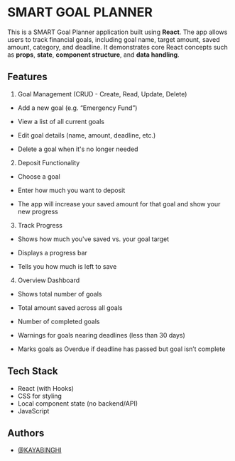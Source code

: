 
# SMART GOAL PLANNER

This is a SMART Goal Planner application built using **React**. The app allows users to track financial goals, including goal name, target amount, saved amount, category, and deadline. It demonstrates core React concepts such as **props**, **state**, **component structure**, and **data handling**.


## Features

1. Goal Management (CRUD - Create, Read, Update, Delete)
- Add a new goal (e.g. “Emergency Fund”)

- View a list of all current goals

- Edit goal details (name, amount, deadline, etc.)

- Delete a goal when it's no longer needed

2. Deposit Functionality
- Choose a goal

- Enter how much you want to deposit

- The app will increase your saved amount for that goal and show your new progress

3. Track Progress
- Shows how much you've saved vs. your goal target

- Displays a progress bar

- Tells you how much is left to save

4. Overview Dashboard
- Shows total number of goals

- Total amount saved across all goals

- Number of completed goals

- Warnings for goals nearing deadlines (less than 30 days)

- Marks goals as Overdue if deadline has passed but goal isn’t complete




## Tech Stack

- React (with Hooks)
- CSS for styling
- Local component state (no backend/API)
- JavaScript 
## Authors

- [@KAYABINGHI](https://github.com/KAYABINGHI)

